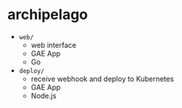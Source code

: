 # archipelago

- `web/`
  - web interface
  - GAE App
  - Go
- `deploy/`
  - receive webhook and deploy to Kubernetes
  - GAE App
  - Node.js
